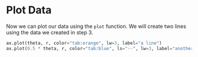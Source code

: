 # Plot Data

Now we can plot our data using the `plot` function. We will create two lines using the data we created in step 3.

```python
ax.plot(theta, r, color="tab:orange", lw=3, label="a line")
ax.plot(0.5 * theta, r, color="tab:blue", ls="--", lw=3, label="another line")
```
